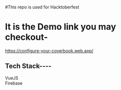 #This repo is used for Hacktoberfest
# It is the Demo link you may checkout- 
https://configure-your-coverbook.web.app/

## Tech Stack---- 
VueJS <br />
Firebase


